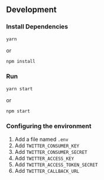 ## Development

### Install Dependencies

```bash
yarn
```

or

```bash
npm install
```

### Run

```bash
yarn start
```

or

```bash
npm start
```

### Configuring the environment

1. Add a file named `.env`
2. Add `TWITTER_CONSUMER_KEY`
3. Add `TWITTER_CONSUMER_SECRET`
4. Add `TWITTER_ACCESS_KEY`
5. Add `TWITTER_ACCESS_TOKEN_SECRET`
6. Add `TWITTER_CALLBACK_URL`
